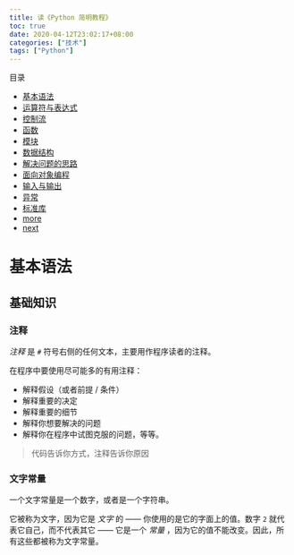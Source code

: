 ```yaml
---
title: 读《Python 简明教程》
toc: true
date: 2020-04-12T23:02:17+08:00
categories: ["技术"]
tags: ["Python"]
---
```


目录

* [基本语法](#基本语法)
* [运算符与表达式](#运算符和表达式)
* [控制流](#控制流)
* [函数](#函数)
* [模块](#模块)
* [数据结构](#数据结构)
* [解决问题的思路](#解决问题的思路)
* [面向对象编程](#面向对象编程)
* [输入与输出](#输入与输出)
* [异常](#异常)
* [标准库](#标准库)
* [more](#more)
* [next](#next)

<!--more-->

# 基本语法

## 基础知识

### 注释

*注释* 是 `#` 符号右侧的任何文本，主要用作程序读者的注释。

在程序中要使用尽可能多的有用注释：

* 解释假设（或者前提 / 条件）
* 解释重要的决定
* 解释重要的细节
* 解释你想要解决的问题
* 解释你在程序中试图克服的问题，等等。

> 代码告诉你方式，注释告诉你原因

### 文字常量

一个文字常量是一个数字，或者是一个字符串。

它被称为文字，因为它是 *文字* 的 —— 你使用的是它的字面上的值。数字 `2` 就代表它自己，而不代表其它 —— 它是一个 *常量* ，因为它的值不能改变。因此，所有这些都被称为文字常量。

